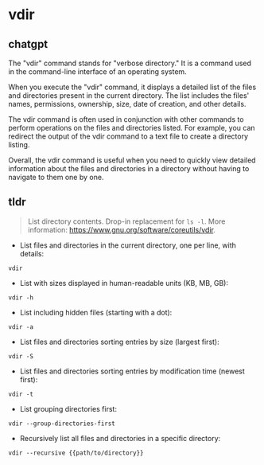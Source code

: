 # vdir 
## chatgpt 
The "vdir" command stands for "verbose directory." It is a command used in the command-line interface of an operating system. 

When you execute the "vdir" command, it displays a detailed list of the files and directories present in the current directory. The list includes the files' names, permissions, ownership, size, date of creation, and other details.

The vdir command is often used in conjunction with other commands to perform operations on the files and directories listed. For example, you can redirect the output of the vdir command to a text file to create a directory listing.

Overall, the vdir command is useful when you need to quickly view detailed information about the files and directories in a directory without having to navigate to them one by one. 

## tldr 
 
> List directory contents.
> Drop-in replacement for `ls -l`.
> More information: <https://www.gnu.org/software/coreutils/vdir>.

- List files and directories in the current directory, one per line, with details:

`vdir`

- List with sizes displayed in human-readable units (KB, MB, GB):

`vdir -h`

- List including hidden files (starting with a dot):

`vdir -a`

- List files and directories sorting entries by size (largest first):

`vdir -S`

- List files and directories sorting entries by modification time (newest first):

`vdir -t`

- List grouping directories first:

`vdir --group-directories-first`

- Recursively list all files and directories in a specific directory:

`vdir --recursive {{path/to/directory}}`
